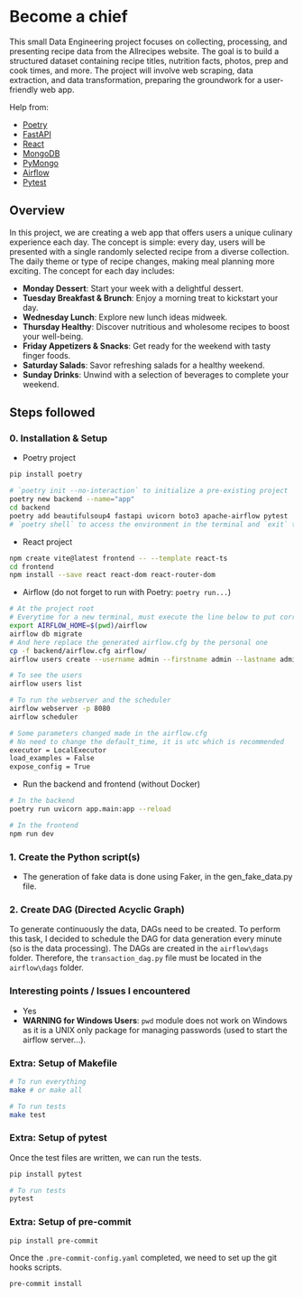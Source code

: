 # Become a chief

This small Data Engineering project focuses on collecting, processing, and presenting recipe data from the Allrecipes website. The goal is to build a structured dataset containing recipe titles, nutrition facts, photos, prep and cook times, and more. The project will involve web scraping, data extraction, and data transformation, preparing the groundwork for a user-friendly web app.

Help from:

- [Poetry](https://python-poetry.org)
- [FastAPI](https://fastapi.tiangolo.com)
- [React](https://react.dev)
- [MongoDB](https://www.mongodb.com)
- [PyMongo](https://pymongo.readthedocs.io/en/stable/)
- [Airflow](https://airflow.apache.org)
- [Pytest](https://docs.pytest.org)

## Overview

In this project, we are creating a web app that offers users a unique culinary experience each day. The concept is simple: every day, users will be presented with a single randomly selected recipe from a diverse collection. The daily theme or type of recipe changes, making meal planning more exciting. The concept for each day includes:

- **Monday Dessert**: Start your week with a delightful dessert.
- **Tuesday Breakfast & Brunch**: Enjoy a morning treat to kickstart your day.
- **Wednesday Lunch**: Explore new lunch ideas midweek.
- **Thursday Healthy**: Discover nutritious and wholesome recipes to boost your well-being.
- **Friday Appetizers & Snacks**: Get ready for the weekend with tasty finger foods.
- **Saturday Salads**: Savor refreshing salads for a healthy weekend.
- **Sunday Drinks**: Unwind with a selection of beverages to complete your weekend.

## Steps followed

### 0. Installation & Setup

- Poetry project

```bash
pip install poetry

# `poetry init --no-interaction` to initialize a pre-existing project
poetry new backend --name="app"
cd backend
poetry add beautifulsoup4 fastapi uvicorn boto3 apache-airflow pytest
# `poetry shell` to access the environment in the terminal and `exit` to exit the environment
```

- React project

```bash
npm create vite@latest frontend -- --template react-ts
cd frontend
npm install --save react react-dom react-router-dom
```

- Airflow (do not forget to run with Poetry: `poetry run...`)

```bash
# At the project root
# Everytime for a new terminal, must execute the line below to put correctly the AIRFLOW_HOME
export AIRFLOW_HOME=$(pwd)/airflow
airflow db migrate
# And here replace the generated airflow.cfg by the personal one
cp -f backend/airflow.cfg airflow/
airflow users create --username admin --firstname admin --lastname admin --role Admin --email admin --password admin

# To see the users
airflow users list

# To run the webserver and the scheduler
airflow webserver -p 8080
airflow scheduler
```

```bash
# Some parameters changed made in the airflow.cfg
# No need to change the default_time, it is utc which is recommended
executor = LocalExecutor
load_examples = False
expose_config = True
```

- Run the backend and frontend (without Docker)

```bash
# In the backend
poetry run uvicorn app.main:app --reload

# In the frontend
npm run dev
```

### 1. Create the Python script(s)

- The generation of fake data is done using Faker, in the gen_fake_data.py file.

### 2. Create DAG (Directed Acyclic Graph)

To generate continuously the data, DAGs need to be created. To perform this task, I decided to schedule the DAG for data generation every minute (so is the data processing). The DAGs are created in the `airflow\dags` folder.
Therefore, the `transaction_dag.py` file must be located in the `airflow\dags` folder.

### Interesting points / Issues I encountered

- Yes
- **WARNING for Windows Users**: `pwd` module does not work on Windows as it is a UNIX only package for managing passwords (used to start the airflow server...).

### Extra: Setup of Makefile

```bash
# To run everything
make # or make all

# To run tests
make test
```

### Extra: Setup of pytest

Once the test files are written, we can run the tests.

```bash
pip install pytest

# To run tests
pytest
```

### Extra: Setup of pre-commit

```bash
pip install pre-commit
```

Once the `.pre-commit-config.yaml` completed, we need to set up the git hooks scripts.

```bash
pre-commit install
```
